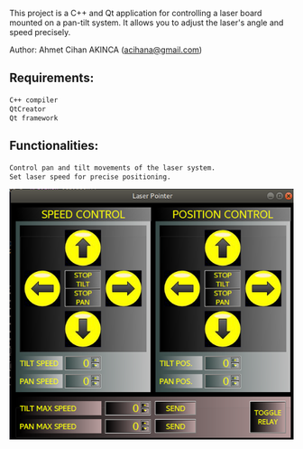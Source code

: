 This project is a C++ and Qt application for controlling a laser board mounted on a pan-tilt system. It allows you to adjust the laser's angle and speed precisely.

Author: Ahmet Cihan AKINCA (acihana@gmail.com)

## Requirements:
    C++ compiler
    QtCreator
    Qt framework

## Functionalities:
    Control pan and tilt movements of the laser system.
    Set laser speed for precise positioning.

![screenshot](https://github.com/ahmetcihan/LaserPanTiltController/blob/master/Screenshot%20from%202024-03-24%2016-09-18.png)

